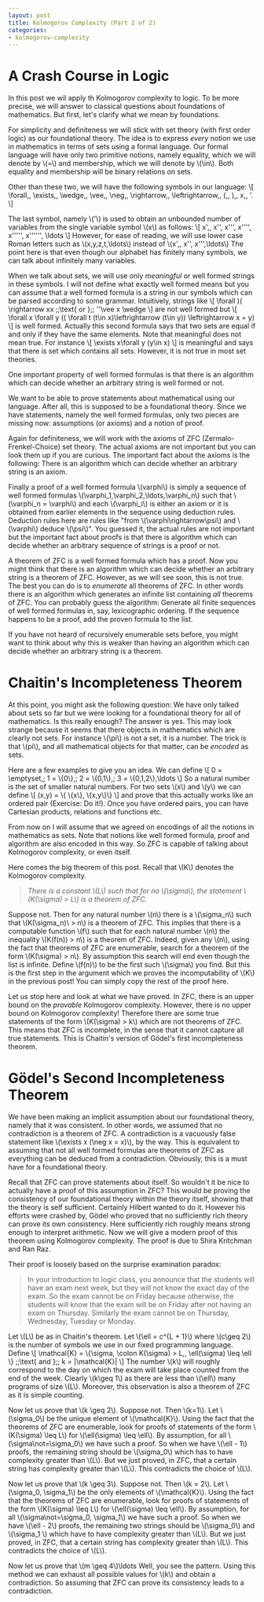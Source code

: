 ```yaml
---
layout: post
title: Kolmogorov Complexity (Part 2 of 2)
categories:
- kolmogorov-complexity
---
```


# A Crash Course in Logic

In this post we wil apply th Kolmogorov complexity to logic. To be more precise, we will answer to classical questions about foundations
of mathematics. But first, let's clarify what we mean by foundations.

For simplicity and definiteness we will stick with set theory (with first order logic) as our foundational theory.
The idea is to express *every* notion we use in mathematics in terms of sets using a formal language. Our formal language will have only two
primitive notions, namely equality, which we will denote by \\(=\\) and membership, which we will denote by \\(\in\\). Both equality and
membership will be binary relations on sets.

Other than these two, we will have the following symbols in our language:
\\[
  \forall,\, \exists,\, \wedge,\, \vee,\, \neg,\, \rightarrow,\, \leftrightarrow,\, (,\, ),\, x,\, '.
\\]

The last symbol, namely \\('\\) is used to obtain an unbounded number of variables from the single variable symbol \\(x\\)
as follows:
\\[
  x',\, x''\, x'''\, x''''\, x'''''\, x''''''\, \ldots
\\]
However, for ease of reading, we will use lower case Roman letters such as \\(x,y,z,t,\ldots\\) instead of \\(x',\, x''\, x''',\ldots\\) The point
here is that even though our alphabet has finitely many symbols, we can talk about infinitely many variables.

When we talk about sets, we will use only *meaningful* or well formed strings in these symbols. I will not define what exactly well formed means but
you can assume that a well formed formula is a string in our symbols which can be parsed according to some grammar. Intuitively, strings like
\\[
  \forall )( \rightarrow xx \;\;\text{ or }\;\; ''\vee x \wedge
\\]
are not well formed but
\\[
  \forall x \forall y (( \forall t (t\in x)\leftrightarrow (t\in y)) \leftrightarrow x = y)
\\]
is well formed. Actually this second formula says that two sets are equal if and only if they have the same elements. Note that meaningful
does not mean true. For instance
\\[
  \exists x\forall y (y\in x)
\\]
is meaningful and says that there is set which contains all sets. However, it is not true in most set theories.

One important property of well formed formulas is that there is an algorithm which can decide whether an arbitrary string is well formed
or not.

We want to be able to prove statements about mathematical using our language. After all, this is supposed to be a foundational theory. Since
we have statements, namely the well formed formulas, only two pieces are missing now: assumptions (or axioms) and a notion of proof.

Again for definiteness, we will work with the axioms of ZFC (Zermalo-Frenkel-Choice) set theory. The actual axioms are not important but you can look
them up if you are curious. The important fact about the axioms is the following: There is an algorithm which can decide whether an arbitrary string
is an axiom.

Finally a proof of a well formed formula \\(varphi\\) is simply a sequence of well formed formulas \\(\varphi_1,\varphi_2,\ldots,\varphi_n\\) such that
\\(\varphi_n = \varphi\\) and each \\(\varphi_i\\) is either an axiom or it is obtained from earlier elements in the sequence using deduction rules.
Deduction rules here are rules like "from \\(\varphi\rightarrow\psi\\) and \\(\varphi\\) deduce \\(\psi\\)". You guessed it, the actual rules are not
important but the important fact about proofs is that there is algorithm which can decide whether an arbitrary sequence of strings is a proof or not.

A theorem of ZFC is a well formed formula which has a proof. Now you might think that there is an algorithm which can decide whether an arbitrary string is a theorem of ZFC. However, as we will see soon, this is not true. The best you can do is to *enumerate* all theorems of ZFC. In other words
there is an algorithm which generates an infinite list containing *all* theorems of ZFC. You can probably guess the algorithm: Generate all finite
sequences of well formed formulas in, say, lexicographic ordering. If the sequence happens to be a proof, add the proven formula to the list.

If you have not heard of recursively enumerable sets before, you might want to think about why this is weaker than having an algorithm which can
decide whether an arbitrary string is a theorem.

# Chaitin's Incompleteness Theorem
At this point, you might ask the following question: We have only talked about sets so far but we were looking for a foundational theory
for all of mathematics. Is this really enough? The answer is yes. This may look strange because it seems that there objects in mathematics which are
clearly not sets. For instance \\(\pi\\) is not a set, it is a number. The trick is that \\(pi\\), and all mathematical objects for that matter, can
be *encoded* as sets.

Here are a few examples to give you an idea. We can define
\\[
  0 = \emptyset,\; 1 = \\{0\\},\; 2 = \\{0,1\\},\; 3 = \\{0,1,2\\},\ldots
\\]
So a natural number is the set of smaller natural numbers. For two sets \\(x\\) and \\(y\\) we can define
\\[
  (x,y) = \\{ \\{x\\}, \\{x,y\\}\\}
\\]
and prove that this actually works like an ordered pair (Exercise: Do it!). Once you have ordered pairs, you can have Cartesian products, relations and
functions etc.

From now on I will assume that we agreed on encodings of all the notions in mathematics as sets. Note that notions like well formed formula, proof and
algorithm are also encoded in this way. So ZFC is capable of talking about Kolmogorov complexity, or even itself.

Here comes the big theorem of this post. Recall that \\(K\\) denotes the Kolmogorov complexity.

>*There is a constant \\(L\\) such that for no \\(\sigma\\), the statement \\(K(\sigma) > L\\) is a theorem of ZFC.*

Suppose not. Then for any natural number \\(n\\) there is a \\(\sigma_n\\) such that \\(K(\sigma_n)\\ > n\\) is a theorem of ZFC. This implies that
there is a computable function \\(f\\) such that for each natural number \\(n\\) the inequality \\(K(f(n)) > n\\) is a theorem of ZFC. Indeed,
given any \\(n\\), using the fact that theorems of ZFC are enumerable, search for a theorem of the form \\(K(\sigma) > n\\). By assumption this
search will end even though the list is infinite. Define \\(f(n)\\) to be the first such \\(\sigma\\) you find. But this is the first step in
the argument which we proves the incomputability of \\(K\\) in the previous post! You can simply copy the rest of the proof here.

Let us stop here and look at what we have proved. In ZFC, there is an upper bound on the *provable* Kolmogorov complexity. However, there is
no upper bound on Kolmogorov complexity! Therefore there are some true statements of the form \\(K(\sigma) > k\\) which are not theorems of ZFC.
This means that ZFC is incomplete, in the sense that it cannot capture all true statements. This is Chaitin's version of Gödel's first incompleteness
theorem.

# Gödel's Second Incompleteness Theorem
We have been making an implicit assumption about our foundational theory, namely that it was consistent. In other words, we assumed that no
contradiction is a theorem of ZFC. A contradiction is a vacuously false statement like \\(\exists x (\neg x = x)\\), by the way. This is equivalent to
assuming that not all well formed formulas are theorems of ZFC as everything can be deduced from a contradiction. Obviously, this is a must have
for a foundational theory.

Recall that ZFC can prove statements about itself. So wouldn't it be nice to actually have a proof of this assumption in ZFC? This would be proving the consistency of our foundational theory within the theory itself, showing that the theory is self sufficient. Certainly Hilbert wanted to do it.
However his efforts were crashed by, Gödel who proved that no sufficiently rich theory can prove its own consistency. Here sufficiently rich roughly
means strong enough to interpret arithmetic. Now we will give a modern proof of this theorem using Kolmogorov complexity. The proof is due to Shira
Kritchman and Ran Raz.

Their proof is loosely based on the surprise examination paradox:

> In your introduction to logic class, you announce that the students will have an exam next week, but they will not
> know the exact day of the exam. So the exam cannot be on Friday because otherwise, the students will know that the exam
> will be on Friday after not having an exam on Thursday. Similarly the exam cannot be on Thursday, Wednesday, Tuesday
> or Monday.

Let \\(L\\) be as in Chaitin's theorem. Let \\(\ell = c^{L + 1}\\) where \\(c\geq 2\\) is the number of symbols we use in our fixed
programming language. Define
\\[
  \mathcal{K} = \\{\sigma\, \colon K(\sigma) > L,\, \ell(\sigma) \leq \ell \\}
  \;\;\text{ and }\;\;
  k = |\mathcal{K}|
\\]
The number \\(k\\) will roughly correspond to the day on which the exam will take place counted from the end of the week. Clearly \\(k\geq 1\\) as
there are less than \\(\ell\\) many programs of size \\(L\\). Moreover, this observation is also a theorem of ZFC as it is simple counting.

Now let us prove that \\(k \geq 2\\). Suppose not. Then \\(k=1\\). Let \\(\sigma_0\\) be the unique element of \\(\mathcal{K}\\). Using the fact that the theorems of ZFC are enumerable, look for proofs of statements of the form \\(K(\sigma) \leq L\\) for \\(\ell(\sigma) \leq \ell\\). By assumption, for all \\(\sigma\not=\sigma_0\\) we have such a proof. So when we have \\(\ell - 1\\) proofs, the remaining string should be \\(\sigma_0\\) which has
to have complexity greater than \\(L\\). But we just proved, in ZFC, that a certain string has complexity greater than \\(L\\). This contradicts the choice of \\(L\\).

Now let us prove that \\(k \geq 3\\). Suppose not. Then \\(k = 2\\). Let \\(\sigma_0, \sigma_1\\) be the only elements of \\(\mathcal{K}\\). Using the
fact that the theorems of ZFC are enumerable, look for proofs of statements of the form \\(K(\sigma) \leq L\\) for \\(\ell(\sigma) \leq \ell\\). By assumption, for all \\(\sigma\not=\sigma_0, \sigma_1\\) we have such a proof. So when we have \\(\ell - 2\\) proofs, the remaining two strings should
be \\(\sigma_0\\) and \\(\sigma_1 \\) which have to have complexity greater than \\(L\\). But we just proved, in ZFC, that a certain string has complexity greater than \\(L\\). This contradicts the choice of \\(L\\).

Now let us prove that \\(m \geq 4\\)\ldots Well, you see the pattern. Using this method we can exhaust all possible values for \\(k\\) and obtain a
contradiction. So assuming that ZFC can prove its consistency leads to a contradiction.